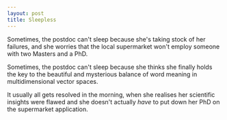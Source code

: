 ```yaml
---
layout: post
title: Sleepless
---
```


Sometimes, the postdoc can't sleep because she's taking stock of her failures, and she worries that the local supermarket won't employ someone with two Masters and a PhD. 

Sometimes, the postdoc can't sleep because she thinks she finally holds the key to the beautiful and mysterious balance of word meaning in multidimensional vector spaces.

It usually all gets resolved in the morning, when she realises her scientific insights were flawed and she doesn't actually *have* to put down her PhD on the supermarket application.
